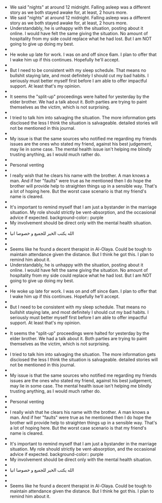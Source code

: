 - We said "nights" at around 12 midnight. Falling asleep was a different story as we both stayed awake for, at least, 2 hours more.
- We said "nights" at around 12 midnight. Falling asleep was a different story as we both stayed awake for, at least, 2 hours more.
- Understandably, he is unhappy with the situation, posting about it online. I would have felt the same giving the situation. No amount of hospitality from my side could replace what he had lost. But I am NOT going to give up doing my best.
-
- He woke up late for work. I was on and off since 6am. I plan to offer that I wake him up if this continues. Hopefully he'll accept.
-
- But I need to be consistent with my sleep schedule. That means no bullshit staying late, and most definitely I should cut my bad habits. I seriously must better myself first before I am able to offer impactful support. At least that's my opinion.
-
- It seems the "split-up" proceedings were halted for yesterday by the elder brother. We had a talk about it. Both parties are trying to paint themselves as the victim, which is not surprising.
-
- I tried to talk him into salvaging the situation. The more information gets disclosed the less I think the situation is salvageable. detailed stories will not be mentioned in this journal.
-
- My issue is that the same sources who notified me regarding my friends issues are the ones who stated my friend, against his best judgement, may lie in some case. The mental health issue isn't helping me blindly trusting anything, as I would much rather do.
-
- Personal venting
-
- I really wish that he clears his name with the brother. A man knows a man. And if her "faults" were true as he mentioned then I do hope the brother will provide help to straighten things up in a sensible way. That's a lot of hoping here. But the worst case scenario is that my friend's name is cleared.
-
- It's important to remind myself that I am just a bystander in the marriage situation. My role should strictly be vent-absorption, and the occasional advice if expected.
  background-color:: purple
- My involvement should be direct only with the mental health situation.
-
- الله يكتب الخير للجميع و خصوصا انيا
-
-
- Seems like he found a decent therapist in Al-Olaya. Could be tough to maintain attendance given the distance. But I think he got this. I plan to remind him about it.
- Understandably, he is unhappy with the situation, posting about it online. I would have felt the same giving the situation. No amount of hospitality from my side could replace what he had lost. But I am NOT going to give up doing my best.
-
- He woke up late for work. I was on and off since 6am. I plan to offer that I wake him up if this continues. Hopefully he'll accept.
-
- But I need to be consistent with my sleep schedule. That means no bullshit staying late, and most definitely I should cut my bad habits. I seriously must better myself first before I am able to offer impactful support. At least that's my opinion.
-
- It seems the "split-up" proceedings were halted for yesterday by the elder brother. We had a talk about it. Both parties are trying to paint themselves as the victim, which is not surprising.
-
- I tried to talk him into salvaging the situation. The more information gets disclosed the less I think the situation is salvageable. detailed stories will not be mentioned in this journal.
-
- My issue is that the same sources who notified me regarding my friends issues are the ones who stated my friend, against his best judgement, may lie in some case. The mental health issue isn't helping me blindly trusting anything, as I would much rather do.
-
- Personal venting
-
- I really wish that he clears his name with the brother. A man knows a man. And if her "faults" were true as he mentioned then I do hope the brother will provide help to straighten things up in a sensible way. That's a lot of hoping here. But the worst case scenario is that my friend's name is cleared.
-
- It's important to remind myself that I am just a bystander in the marriage situation. My role should strictly be vent-absorption, and the occasional advice if expected.
  background-color:: purple
- My involvement should be direct only with the mental health situation.
-
- الله يكتب الخير للجميع و خصوصا انيا
-
-
- Seems like he found a decent therapist in Al-Olaya. Could be tough to maintain attendance given the distance. But I think he got this. I plan to remind him about it.